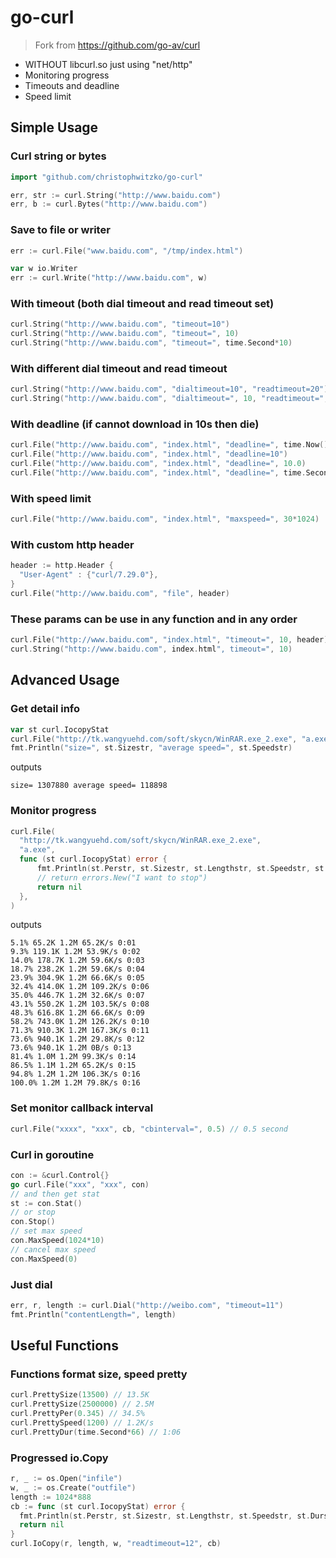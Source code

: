 # go-curl

> Fork from https://github.com/go-av/curl

* WITHOUT libcurl.so just using "net/http"
* Monitoring progress
* Timeouts and deadline
* Speed limit

## Simple Usage

### Curl string or bytes
```go
import "github.com/christophwitzko/go-curl"

err, str := curl.String("http://www.baidu.com")
err, b := curl.Bytes("http://www.baidu.com")
```
### Save to file or writer
```go
err := curl.File("www.baidu.com", "/tmp/index.html")

var w io.Writer
err := curl.Write("http://www.baidu.com", w)
```
### With timeout (both dial timeout and read timeout set)
```go
curl.String("http://www.baidu.com", "timeout=10")
curl.String("http://www.baidu.com", "timeout=", 10)
curl.String("http://www.baidu.com", "timeout=", time.Second*10)
```
### With different dial timeout and read timeout
```go
curl.String("http://www.baidu.com", "dialtimeout=10", "readtimeout=20")
curl.String("http://www.baidu.com", "dialtimeout=", 10, "readtimeout=", time.Second*20)
```
### With deadline (if cannot download in 10s then die)
```go
curl.File("http://www.baidu.com", "index.html", "deadline=", time.Now().Add(time.Second*10))
curl.File("http://www.baidu.com", "index.html", "deadline=10")
curl.File("http://www.baidu.com", "index.html", "deadline=", 10.0)
curl.File("http://www.baidu.com", "index.html", "deadline=", time.Second*10)
```
### With speed limit
```go
curl.File("http://www.baidu.com", "index.html", "maxspeed=", 30*1024)
```
### With custom http header
```go
header := http.Header {
  "User-Agent" : {"curl/7.29.0"},
}
curl.File("http://www.baidu.com", "file", header)
```
### These params can be use in any function and in any order
```go
curl.File("http://www.baidu.com", "index.html", "timeout=", 10, header)
curl.String("http://www.baidu.com", index.html", timeout=", 10)
```
## Advanced Usage

### Get detail info
```go
var st curl.IocopyStat
curl.File("http://tk.wangyuehd.com/soft/skycn/WinRAR.exe_2.exe", "a.exe", &st)
fmt.Println("size=", st.Sizestr, "average speed=", st.Speedstr)
```
outputs
```
size= 1307880 average speed= 118898
```
### Monitor progress
```go
curl.File(
  "http://tk.wangyuehd.com/soft/skycn/WinRAR.exe_2.exe",
  "a.exe",
  func (st curl.IocopyStat) error {
      fmt.Println(st.Perstr, st.Sizestr, st.Lengthstr, st.Speedstr, st.Durstr)
      // return errors.New("I want to stop")
      return nil
  },
)
```
outputs
```
5.1% 65.2K 1.2M 65.2K/s 0:01
9.3% 119.1K 1.2M 53.9K/s 0:02
14.0% 178.7K 1.2M 59.6K/s 0:03
18.7% 238.2K 1.2M 59.6K/s 0:04
23.9% 304.9K 1.2M 66.6K/s 0:05
32.4% 414.0K 1.2M 109.2K/s 0:06
35.0% 446.7K 1.2M 32.6K/s 0:07
43.1% 550.2K 1.2M 103.5K/s 0:08
48.3% 616.8K 1.2M 66.6K/s 0:09
58.2% 743.0K 1.2M 126.2K/s 0:10
71.3% 910.3K 1.2M 167.3K/s 0:11
73.6% 940.1K 1.2M 29.8K/s 0:12
73.6% 940.1K 1.2M 0B/s 0:13
81.4% 1.0M 1.2M 99.3K/s 0:14
86.5% 1.1M 1.2M 65.2K/s 0:15
94.8% 1.2M 1.2M 106.3K/s 0:16
100.0% 1.2M 1.2M 79.8K/s 0:16
```
### Set monitor callback interval
```go
curl.File("xxxx", "xxx", cb, "cbinterval=", 0.5) // 0.5 second
```
### Curl in goroutine
```go
con := &curl.Control{}
go curl.File("xxx", "xxx", con)
// and then get stat
st := con.Stat()
// or stop
con.Stop()
// set max speed
con.MaxSpeed(1024*10)
// cancel max speed
con.MaxSpeed(0)
```
### Just dial
```go
err, r, length := curl.Dial("http://weibo.com", "timeout=11")
fmt.Println("contentLength=", length)
```
## Useful Functions

### Functions format size, speed pretty
```go
curl.PrettySize(13500) // 13.5K
curl.PrettySize(2500000) // 2.5M
curl.PrettyPer(0.345) // 34.5%
curl.PrettySpeed(1200) // 1.2K/s
curl.PrettyDur(time.Second*66) // 1:06
```
### Progressed io.Copy
```go
r, _ := os.Open("infile")
w, _ := os.Create("outfile")
length := 1024*888
cb := func (st curl.IocopyStat) error {
  fmt.Println(st.Perstr, st.Sizestr, st.Lengthstr, st.Speedstr, st.Durstr)
  return nil
}
curl.IoCopy(r, length, w, "readtimeout=12", cb)
```
